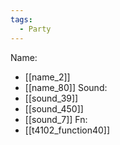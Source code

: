 ```yaml
---
tags:
  - Party
---
```

Name:
- [[name_2]]
- [[name_80]]
Sound:
- [[sound_39]]
- [[sound_450]]
- [[sound_7]]
Fn:
- [[t4102_function40]]
